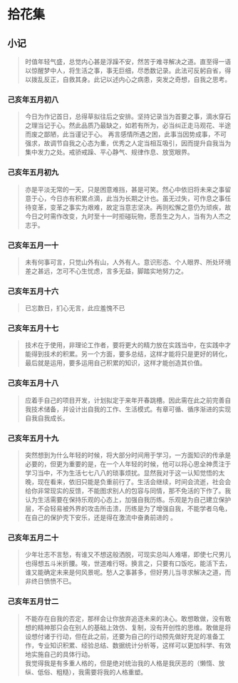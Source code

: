 # 拾花集

## 小记

>时值年轻气盛，总觉内心甚是浮躁不安，然苦于难寻解决之道。直至得一语以惊醒梦中人，将生活之事，事无巨细，尽悉数记录。此法可反躬自省，得以拨乱反正，自救其身。此记以述内心之病患，突发之奇想，自我之思考。

### 己亥年五月初八

>今日为作记首日，总得草拟往后之安排。坚持记录当为首要之事，滴水穿石之理当记于心。然此品质乃最缺之，如若有所为，必当纠正走马观花、半途而废之鄙陋，此当谨记于心。
>再言感情所遇之困，此事当因势成事，不可强求，故调节自我之心态为重，优秀之人定当相互吸引，因而提升自我当为集中发力之处。戒骄戒躁、平心静气、规律作息、放宽眼界。

### 己亥年五月初九

>亦是平淡无常的一天，只是困意难挡，甚是可笑。然心中依旧将未来之事留意于心，今日亦有积累点滴，此当为长期之计也。虽无过失，可作息之事任待变革，变革之事实为艰难，故定当意志坚决。再则松懈之意仍为顽疾，故今日之时需作改变，九时至十一时拒碰玩物，愿吾生之为人，当有为人杰之志乎。

### 己亥年五月一十

>未有何事可言，只觉山外有山，人外有人。意识形态、个人眼界、所处环境差之甚远，怎可不心生忧虑，言多无益，脚踏实地努力之。

### 己亥年五月十六

>已忘数日，扪心无言，此应羞愧不已

### 己亥年五月十七

>技术在于使用，非理论工作者，要将更大的精力放在实践当中，在实践中才能得到技术的积累。另一个方面，要多总结，这样才能将只是更好的转化，最后就是运用，要多运用自己积累的知识，这样才能创造其价值。

### 己亥年五月十八

>应着手自己的项目开发，计划拟定于来年开春跳槽。因此需在此之前完善自我技术储备，并设计出自我的工作、生活模式。有章可循、循序渐进的实现自我自我成长。

### 己亥年五月十九

>突然想到为什么年轻的时候，将大部分时间用于学习，一方面知识的传承是必要的，但更为重要的是，在一个人年轻的时候，他可以将心思全神贯注于学习当中，不为生活七七八八的琐事烦扰。显然我对于这一认知觉悟的太晚，现在看来，依旧只能是负重前行了。生活会继续，时间会流逝，社会会给你非常现实的反馈，不能图求别人的包容与同情，那不免活的下作了。我认为生活需要在保持乐观的心态上，加强自我历练。乐观是为自己建立保护层，不会轻易被外界的攻击所击溃，历练是为了增强自我，不能学者乌龟，在自己的保护壳下安乐，还是得在激流中奋勇前进的 。

### 己亥年五月二十

>少年壮志不言愁，有谁又不想这般洒脱，可现实总叫人难堪，即使七尺男儿也得想五斗米折腰。唉，世道难行呀。换言之，只要有口饭吃，能活下去，谁又能确定未来是何风景呢。愁人之事甚多，但好男儿当寻求解决之道，而非终日愤愤不已。

### 己亥年五月廿二

>不能存在自我的否定，那样会让你放弃追逐未来的决心。敢想敢做，没有敢想的精神那只会在别人的基础上效仿、复制，没有开创性的思维。敢做是将设想付诸于行动，但在此之前，还要为自己的行动预先做好充足的准备工作，专业知识积累、经验总结、数据统计分析等，这样可以更加科学、有效地实施自己的具体行动。  
>我觉得我是有多重人格的，但是绝对统治我的人格是我厌恶的（懒惰、放纵、低俗、粗糙），我需要将我的人格重塑。
